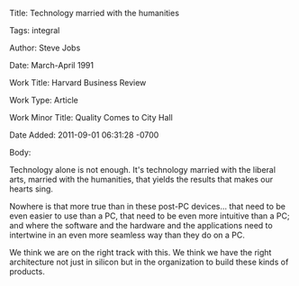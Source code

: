 Title:  Technology married with the humanities

Tags:   integral

Author: Steve Jobs

Date:   March-April 1991

Work Title: Harvard Business Review

Work Type: Article

Work Minor Title: Quality Comes to City Hall

Date Added: 2011-09-01 06:31:28 -0700

Body: 

Technology alone is not enough. It's technology married with the liberal arts, married with the humanities, that yields the results that makes our hearts sing. 

Nowhere is that more true than in these post-PC devices… that need to be even easier to use than a PC, that need to be even more intuitive than a PC; and where the software and the hardware and the applications need to intertwine in an even more seamless way than they do on a PC. 

We think we are on the right track with this. We think we have the right architecture not just in silicon but in the organization to build these kinds of products.
